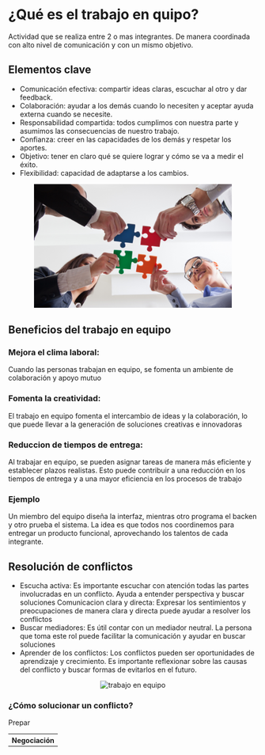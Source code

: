 # ¿Qué es el trabajo en quipo?

Actividad que se realiza entre 2 o mas integrantes. De manera coordinada con alto nivel de comunicación y con un mismo objetivo.

## Elementos clave
- Comunicación efectiva: compartir ideas claras, escuchar al otro y dar feedback.
- Colaboración: ayudar a los demás cuando lo necesiten y aceptar ayuda externa cuando se necesite.
- Responsabilidad compartida: todos cumplimos con nuestra parte y asumimos las consecuencias de nuestro trabajo.
- Confianza: creer en las capacidades de los demás y respetar los aportes.
- Objetivo: tener en claro qué se quiere lograr y cómo se va a medir el éxito.
- Flexibilidad: capacidad de adaptarse a los cambios.

<p align=center>
    <img src="../trabajo_en_equipo_1.webp" alt="trabajo en equipo" width="400">
</p>

## Beneficios del trabajo en equipo

### Mejora el clima laboral: 
Cuando las personas trabajan en equipo, se fomenta un ambiente de colaboración y apoyo mutuo

### Fomenta la creatividad: 
El trabajo en equipo fomenta el intercambio de ideas y la colaboración, lo que puede llevar a la generación de soluciones creativas e innovadoras

### Reduccion de tiempos de entrega: 
Al trabajar en equipo, se pueden asignar tareas de manera más eficiente y establecer plazos realistas. Esto puede contribuir a una reducción en los tiempos de entrega y a una mayor eficiencia en los procesos de trabajo

### Ejemplo
Un miembro del equipo diseña la interfaz, mientras otro programa el backen y otro prueba el sistema. La idea es que todos nos coordinemos para entregar un producto funcional, aprovechando los talentos de cada integrante.

## Resolución de conflictos
- Escucha activa: Es importante escuchar con atención todas las partes involucradas en un conflicto. Ayuda a entender perspectiva y buscar soluciones
Comunicacion clara y directa: Expresar los sentimientos y preocupaciones de manera clara y directa puede ayudar a resolver los conflictos 
- Buscar mediadores: Es útil contar con un mediador neutral. La persona que toma este rol puede facilitar la comunicación y ayudar en buscar soluciones
- Aprender de los conflictos: Los conflictos pueden ser oportunidades de aprendizaje y crecimiento. Es importante reflexionar sobre las causas del conflicto y buscar formas de evitarlos en el futuro.

<p align=center>
    <img src="../conflictos.jpg" alt="trabajo en equipo" width="400">
</p>

### ¿Cómo solucionar un conflicto?
<table>
    <tr>
        <th>Negociación</th>        
    </tr>
    <tr>Prepar</tr>
</table>
